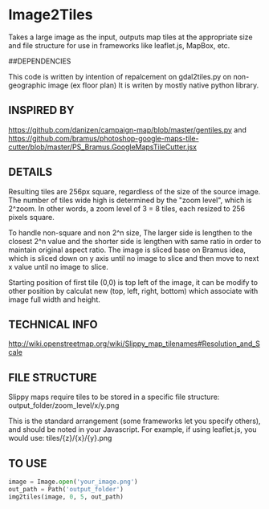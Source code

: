 # Image2Tiles

Takes a large image as the input, outputs map tiles
at the appropriate size and file structure for use
in frameworks like leaflet.js, MapBox, etc.

##DEPENDENCIES

This code is written by intention of repalcement on gdal2tiles.py on non-geographic image (ex floor plan)
It is writen by mostly native python library.

## INSPIRED BY

https://github.com/danizen/campaign-map/blob/master/gentiles.py and https://github.com/bramus/photoshop-google-maps-tile-cutter/blob/master/PS_Bramus.GoogleMapsTileCutter.jsx

## DETAILS

Resulting tiles are 256px square, regardless of the size of the source image. The number of tiles wide high is determined by the "zoom level", which is
2^zoom. In other words, a zoom level of 3 = 8 tiles, each resized to 256 pixels square.

To handle non-square and non 2^n size, The larger side is lengthen to the closest 2^n value and the shorter side is lengthen with same ratio
in order to maintain original aspect ratio. The image is sliced base on Bramus idea, which is sliced down on y axis until no image to slice and then move to next
x value until no image to slice.

Starting position of first tile (0,0) is top left of the image, it can be modify to other position by calculat new (top, left, right, bottom) which associate with
image full width and height.

## TECHNICAL INFO

http://wiki.openstreetmap.org/wiki/Slippy_map_tilenames#Resolution_and_Scale

## FILE STRUCTURE

Slippy maps require tiles to be stored in a specific
file structure:
    output_folder/zoom_level/x/y.png

This is the standard arrangement (some frameworks let
you specify others), and should be noted in your Javascript.
For example, if using leaflet.js, you would use:
    tiles/{z}/{x}/{y}.png
## TO USE

```python
image = Image.open('your_image.png')
out_path = Path('output_folder')
img2tiles(image, 0, 5, out_path)
```
